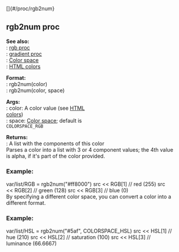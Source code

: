 []{#/proc/rgb2num}    
## rgb2num proc    
**See also:**    
:   [rgb proc](ref/proc/rgb)    
:   [gradient proc](ref/proc/gradient)    
:   [Color space](ref/%7B%7Bappendix%7D%7D/color-space)    
:   [HTML colors](ref/%7B%7Bappendix%7D%7D/html-colors)    
<!-- -->    
**Format:**    
:   rgb2num(color)    
:   rgb2num(color, space)    
<!-- -->    
**Args:**    
:   color: A color value (see [HTML    
    colors](ref/%7B%7Bappendix%7D%7D/html-colors))    
:   space: [Color space](ref/%7B%7Bappendix%7D%7D/color-space); default is    
    `COLORSPACE_RGB`    
<!-- -->    
**Returns:**    
:   A list with the components of this color    
Parses a color into a list with 3 or 4 component values; the 4th value    
is alpha, if it\'s part of the color provided.    
### Example:    
var/list/RGB = rgb2num(\"#ff8000\") src \<\< RGB\[1\] // red (255) src    
\<\< RGB\[2\] // green (128) src \<\< RGB\[3\] // blue (0)    
By specifying a different color space, you can convert a color into a    
different format.    
### Example:    
var/list/HSL = rgb2num(\"#5af\", COLORSPACE_HSL) src \<\< HSL\[1\] //    
hue (210) src \<\< HSL\[2\] // saturation (100) src \<\< HSL\[3\] //    
luminance (66.6667)  
